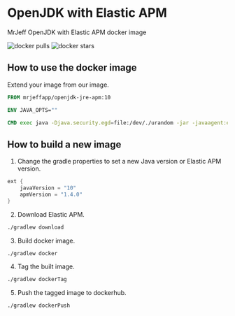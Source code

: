 # OpenJDK with Elastic APM
MrJeff OpenJDK with Elastic APM docker image

![docker pulls](https://img.shields.io/docker/pulls/mrjeffapp/openjdk-jre-apm.svg?style=plastic)
![docker stars](https://img.shields.io/docker/stars/mrjeffapp/openjdk-jre-apm.svg?style=flat)

## How to use the docker image
Extend your image from our image. 
```Dockerfile
FROM mrjeffapp/openjdk-jre-apm:10

ENV JAVA_OPTS=""

CMD exec java -Djava.security.egd=file:/dev/./urandom -jar -javaagent:elastic-apm-agent.jar $JAVA_OPTS micro-service.jar
````

## How to build a new image
1. Change the gradle properties to set a new Java version or Elastic APM version.
```gradle
ext {
    javaVersion = "10"
    apmVersion = "1.4.0"
}
```
2. Download Elastic APM.

```bash
./gradlew download

```

3. Build docker image.

```bash
./gradlew docker

```

4. Tag the built image.

```bash
./gradlew dockerTag

```

5. Push the tagged image to dockerhub.

```bash
./gradlew dockerPush

```
